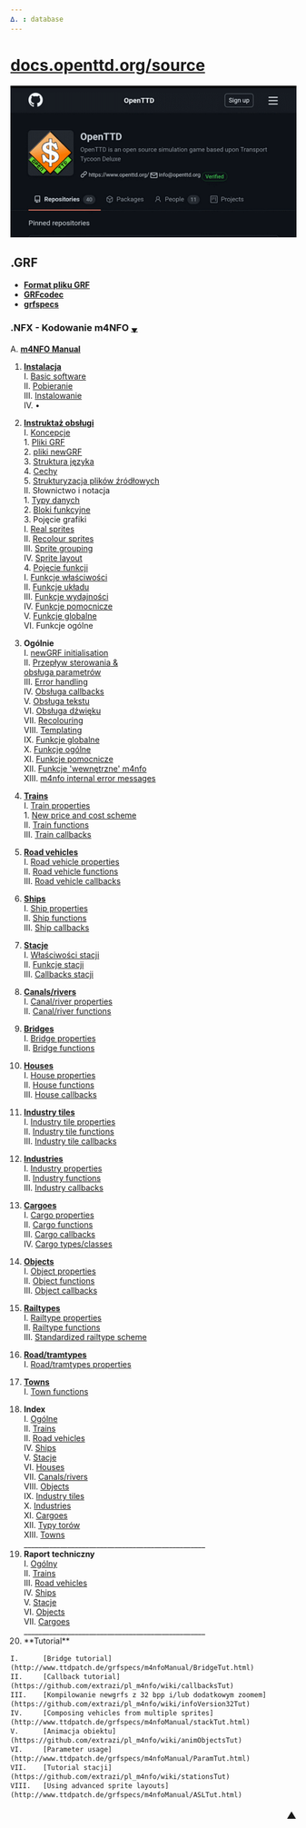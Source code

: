 ```yaml
---
∆. : database
--- 
```

# [docs.openttd.org/source](http://docs.openttd.org/source/index.html)
[![ottd](github-openttd.gif)](https://github.com/OpenTTD/OpenTTD/discussions)
## .GRF 
- **[Format pliku GRF ](https://github.com/extrazi/pl_m4nfo/wiki/formatGRF)**  
- **[GRFcodec](https://github.com/extrazi/pl_m4nfo/wiki/GRFcodec)**  
- **[grfspecs](http://www.ttdpatch.de/grfspecs/ )**

### .NFX - Kodowanie m4NFO <span title="przewinięcie na spód strony">[<small><sub>▼</sub></small>](index.md#spod)</span> 
A.		[**m4NFO Manual** ](https://github.com/extrazi/pl_m4nfo/wiki/m4NFOmanual)  
<!-- . . . . . . . . . . . . . . . . . . . . . . . . . . . . . . . . . . . -->
 1.	[**Instalacja**](https://github.com/extrazi/pl_m4nfo/wiki/installation)  
	I.		[Basic software](https://github.com/extrazi/pl_m4nfo/wiki/basic)  
	II.		[Pobieranie](https://github.com/extrazi/pl_m4nfo/wiki/download)  
	III.	[Instalowanie](https://github.com/extrazi/pl_m4nfo/wiki/instal)  
	IV.		•  
<!-- . . . . . . . . . . . . . . . . . instruktaż . . . . . . . . . . . . -->
 2.	[**Instruktaż obsługi**](https://github.com/extrazi/pl_m4nfo/wiki/instrukcja)  
	I.	[Koncepcje](https://github.com/extrazi/pl_m4nfo/wiki/basiConcepts )  
		1.	[Pliki GRF](https://github.com/extrazi/pl_m4nfo/wiki/basiConcepts#grf-files)  
		2.	[pliki newGRF](https://github.com/extrazi/pl_m4nfo/wiki/basiConcepts#newgrf-files)  
		3.	[Struktura języka](https://github.com/extrazi/pl_m4nfo/wiki/basiConcepts#m4nfo-language-structure)  
		4.	[Cechy](https://github.com/extrazi/pl_m4nfo/wiki/basiConcepts#features)   
		5.	[Strukturyzacja plików źródłowych](https://github.com/extrazi/pl_m4nfo/wiki/basiConcepts#structuring)   
	II.	Słownictwo i notacja  
		1.	[Typy danych](https://github.com/extrazi/pl_m4nfo/wiki/dataTypes)  
		2.	[Bloki funkcyjne](https://github.com/extrazi/pl_m4nfo/wiki/functionBlocks)  
		3.	Pojęcie grafiki  
			I.		[Real sprites](https://github.com/extrazi/pl_m4nfo/wiki/realSprites)  
			II.		[Recolour sprites](http://www.ttdpatch.de/grfspecs/m4nfoManual/RecolourSprites.html)  
			III.	[Sprite grouping](http://www.ttdpatch.de/grfspecs/m4nfoManual/SpriteGrouping.html)  
			IV.		[Sprite layout](http://www.ttdpatch.de/grfspecs/m4nfoManual/SpriteLayout.html)  
		4.	[Pojęcie funkcji](https://github.com/extrazi/pl_m4nfo/wiki/conceptFunctions)  
			I.		[Funkcje właściwości](https://github.com/extrazi/pl_m4nfo/wiki/conceptFunctions#propertyfunctions)  
			II.		[Funkcje układu](https://github.com/extrazi/pl_m4nfo/wiki/conceptFunctions#layoutfunctions)  
			III.	[Funkcje wydajności](https://github.com/extrazi/pl_m4nfo/wiki/conceptFunctions#performancefunctions)  
			IV.		[Funkcje pomocnicze](https://github.com/extrazi/pl_m4nfo/wiki/conceptFunctions#auxiliaryfunctions)  
			V.		[Funkcje globalne](https://github.com/extrazi/pl_m4nfo/wiki/conceptFunctions#globalfunctions)  
			VI.		Funkcje ogólne  
<!-- . . . . . . . . . . . . . . . . . Ogólne  . . . . . . . . . . . . . -->
 3.	**Ogólnie**  
	I.		[newGRF initialisation](https://github.com/extrazi/pl_m4nfo/wiki/initialisation)  
	II.		[<span title="Flow of control">Przepływ sterowania</span> & <br /> obsługa parametrów](https://github.com/extrazi/pl_m4nfo/wiki/flowOfControl)  
	III.	[Error handling](http://www.ttdpatch.de/grfspecs/m4nfoManual/ErrorHandling.html)  
	IV.		[Obsługa callbacks](https://github.com/extrazi/pl_m4nfo/wiki/handlingCallbacks)  
	V.		[Obsługa tekstu](https://github.com/extrazi/pl_m4nfo/wiki/textHandling )  
	VI.		[Obsługa dźwięku](https://github.com/extrazi/pl_m4nfo/wiki/soundHandling)  
	VII.	[Recolouring](http://www.ttdpatch.de/grfspecs/m4nfoManual/RecolouringFunctions.html)  
	VIII.	[Templating](http://www.ttdpatch.de/grfspecs/m4nfoManual/Templating.html)  
	IX.		[Funkcje globalne](https://github.com/extrazi/pl_m4nfo/wiki/globalFunctions)  
	X.		[Funkcje ogólne](https://github.com/extrazi/pl_m4nfo/wiki/generalFunctions)  
	XI.		[Funkcje pomocnicze](https://github.com/extrazi/pl_m4nfo/wiki/auxFunctions)  
	XII.	[Funkcje <span title=internal >'wewnętrzne'</span> m4nfo](https://github.com/extrazi/pl_m4nfo/wiki/m4nfoInternalFunctions)  
	XIII.	[m4nfo internal error messages](http://www.ttdpatch.de/grfspecs/m4nfoManual/m4nfoInternalErrors.html)  
<!-- . . . . . . . . . . . . . . . . . Koleje . . . . . . . . . . . . . . -->
 4.	[**Trains**](http://www.ttdpatch.de/grfspecs/m4nfoManual/Trains.html)  
	I.		[Train properties](http://www.ttdpatch.de/grfspecs/m4nfoManual/TrainProperties.html)  
		1.	[New price and cost scheme](http://www.ttdpatch.de/grfspecs/m4nfoManual/PriceCost.html)  
	II.		[Train functions](http://www.ttdpatch.de/grfspecs/m4nfoManual/TrainFunctions.html)  
	III.	[Train callbacks](http://www.ttdpatch.de/grfspecs/m4nfoManual/TrainCallbacks.html)  
<!-- . . . . . . . . . . . . . . . . . Pojazdy drogowe . . . . . . . . . -->
 5.	[**Road vehicles**](http://www.ttdpatch.de/grfspecs/m4nfoManual/rvs.html)  
	I.		[Road vehicle properties](http://www.ttdpatch.de/grfspecs/m4nfoManual/rvsProperties.html)  
	II.		[Road vehicle functions](http://www.ttdpatch.de/grfspecs/m4nfoManual/rvsFunctions.html)  
	III.	[Road vehicle callbacks](http://www.ttdpatch.de/grfspecs/m4nfoManual/rvsCallbacks.html)  
<!-- . . . . . . . . . . . . . . . . . Statki  . . . . . . . . . . . . . -->
 6.	[**Ships**](http://www.ttdpatch.de/grfspecs/m4nfoManual/Ships.html)  
	I.		[Ship properties](http://www.ttdpatch.de/grfspecs/m4nfoManual/ShipProperties.html)  
	II.		[Ship functions](http://www.ttdpatch.de/grfspecs/m4nfoManual/ShipFunctions.html)  
	III.	[Ship callbacks](http://www.ttdpatch.de/grfspecs/m4nfoManual/ShipCallbacks.html) <br>
<!-- . . . . . . . . . . . . . . . . . Stacje  . . . . . . . . . . . . . -->
 7. [**Stacje**](https://github.com/extrazi/pl_m4nfo/wiki/stations)  
	I.		[Właściwości stacji](https://github.com/extrazi/pl_m4nfo/wiki/stationProperties)  
	II.		[Funkcje stacji](https://github.com/extrazi/pl_m4nfo/wiki/stationFunctions)  
	III.	[Callbacks stacji](https://github.com/extrazi/pl_m4nfo/wiki/stationCallbacks)  
<!-- . . . . . . . . . . . . . . . . . Kanały . . . . . . . . . . . . . . -->
 8.	[**Canals/rivers**](http://www.ttdpatch.de/grfspecs/m4nfoManual/Canals.html)  
	I.	[Canal/river properties](http://www.ttdpatch.de/grfspecs/m4nfoManual/CanalProperties.html)  
	II.	[Canal/river functions](http://www.ttdpatch.de/grfspecs/m4nfoManual/CanalFunctions.html)  
<!-- . . . . . . . . . . . . . . . . . Mosty . . . . . . . . . . . . . . . -->
 9.	[**Bridges**](http://www.ttdpatch.de/grfspecs/m4nfoManual/Bridges.html)  
	I.	[Bridge properties](http://www.ttdpatch.de/grfspecs/m4nfoManual/BridgeProperties.html)  
	II.	[Bridge functions](http://www.ttdpatch.de/grfspecs/m4nfoManual/BridgeFunctions.html)  
<!-- . . . . . . . . . . . . . . . . . Domy . . . . . . . . . . . . . . . . -->
 10.	[**Houses**](http://www.ttdpatch.de/grfspecs/m4nfoManual/Houses.html)  
	I.		[House properties](http://www.ttdpatch.de/grfspecs/m4nfoManual/HouseProperties.html)  
	II.		[House functions](http://www.ttdpatch.de/grfspecs/m4nfoManual/HouseFunctions.html)  
	III.	[House callbacks](http://www.ttdpatch.de/grfspecs/m4nfoManual/HouseCallbacks.html)  
<!-- . . . . . . . . . . . . . . . . . kafle btanży . . . . . . . . . . . . -->
 11.	[**Industry tiles**](http://www.ttdpatch.de/grfspecs/m4nfoManual/Industrytiles.html)  
	I.		[Industry tile properties](http://www.ttdpatch.de/grfspecs/m4nfoManual/IndustrytileProperties.html)  
	II.		[Industry tile functions](http://www.ttdpatch.de/grfspecs/m4nfoManual/IndustrytileFunctions.html)  
	III.	[Industry tile callbacks](http://www.ttdpatch.de/grfspecs/m4nfoManual/IndustrytileCallbacks.html)  
<!-- . . . . . . . . . . . . . . . . . branże . . . . . . . . . . . . . . . -->
 12.	[**Industries**](http://www.ttdpatch.de/grfspecs/m4nfoManual/Industries.html)  
	I.		[Industry properties](http://www.ttdpatch.de/grfspecs/m4nfoManual/IndustryProperties.html)  
	II.		[Industry functions](http://www.ttdpatch.de/grfspecs/m4nfoManual/IndustryFunctions.html)  
	III.	[Industry callbacks](http://www.ttdpatch.de/grfspecs/m4nfoManual/IndustryCallbacks)  
<!-- . . . . . . . . . . . . . . . . . Ładunki. . . . . . . . . . . . . . . -->
 13.	[**Cargoes**](http://www.ttdpatch.de/grfspecs/m4nfoManual/Cargoes.html)  
	I.		[Cargo properties](http://www.ttdpatch.de/grfspecs/m4nfoManual/CargoProperties.html)  
	II.		[Cargo functions](http://www.ttdpatch.de/grfspecs/m4nfoManual/CargoFunctions.html)  
	III.	[Cargo callbacks](http://www.ttdpatch.de/grfspecs/m4nfoManual/CargoCallbacks.html)  
	IV.		[Cargo types/classes](http://www.ttdpatch.de/grfspecs/m4nfoManual/CargoTypes.html)  
<!-- . . . . . . . . . . . . . . . . . Obiekty . . . . . . . . . . . . . . . -->
 14.	[**Objects**](http://www.ttdpatch.de/grfspecs/m4nfoManual/Objects.html)  
	I.		[Object properties](http://www.ttdpatch.de/grfspecs/m4nfoManual/ObjectProperties.html)  
	II.		[Object functions](http://www.ttdpatch.de/grfspecs/m4nfoManual/ObjectFunctions.html)  
	III.	[Object callbacks](http://www.ttdpatch.de/grfspecs/m4nfoManual/ObjectCallbacks.html)  
<!-- . . . . . . . . . . . . . . . . . Typy kolei. . . . . . . . . . . . . . -->
 15.	[**Railtypes**](https://github.com/extrazi/pl_m4nfo/wiki/railTypes)  
	I.		[Railtype properties](http://www.ttdpatch.de/grfspecs/m4nfoManual/RailtypeProperties.html)  
	II.		[Railtype functions](https://github.com/extrazi/pl_m4nfo/wiki/railTypeFunctions)  
	III.	[Standardized railtype scheme](http://www.ttdpatch.de/grfspecs/m4nfoManual/RailtypeScheme.html)  
<!-- . . . . . . . . . . . . . . . . . Typy dróg . . . . . . . . . . . . . . -->
 16.	[**Road/tramtypes**](http://ttdpatch.de/grfspecs/m4nfoManual/Roadtypes)  
	I.		[Road/tramtypes properties](http://ttdpatch.de/grfspecs/m4nfoManual/RoadtypeProperties)  
<!-- . . . . . . . . . . . . . . . . Miejscowości . . . . . . . . . . . . . . -->
 17.	[**Towns**](http://www.ttdpatch.de/grfspecs/m4nfoManual/Towns.html)  
	I.		[Town functions](http://www.ttdpatch.de/grfspecs/m4nfoManual/TownFunctions.html)  
<!-- . . . . . . . . . . . . . . . . Indeks . . . . . . . . . . . . . . . . . -->
 18.	**Index** <br>
	I.		[Ogólne](https://github.com/extrazi/pl_m4nfo/wiki/indexGeneral)  
	II.		[Trains](http://www.ttdpatch.de/grfspecs/m4nfoManual/IndexTrains.html)  
	II.		[Road vehicles](http://www.ttdpatch.de/grfspecs/m4nfoManual/Indexrvs.html)  
	IV.		[Ships](http://www.ttdpatch.de/grfspecs/m4nfoManual/Indexships.html)  
	V.		[Stacje](https://github.com/extrazi/pl_m4nfo/wiki/indexStations)  
	VI.		[Houses](http://www.ttdpatch.de/grfspecs/m4nfoManual/IndexHouses.html)  
	VII.	[Canals/rivers](http://www.ttdpatch.de/grfspecs/m4nfoManual/IndexCanals.html)  
	VIII.	[Objects](http://www.ttdpatch.de/grfspecs/m4nfoManual/IndexObjects.html)  
	IX.		[Industry tiles](http://www.ttdpatch.de/grfspecs/m4nfoManual/IndexIndustrytiles.html)  
	X.		[Industries](http://www.ttdpatch.de/grfspecs/m4nfoManual/IndexIndustries.html)  
	XI.		[Cargoes](http://www.ttdpatch.de/grfspecs/m4nfoManual/IndexCargoes.html)  
	XII.	[Typy <span title=Rail>torów</span>](https://github.com/extrazi/pl_m4nfo/wiki/indexRailTypes)  
	XIII.	[Towns](http://www.ttdpatch.de/grfspecs/m4nfoManual/IndexTowns.html) <br><!--
--><!--#:-->     __________________________________________________
 19.	**Raport techniczny**  
	I.		[Ogólny](https://github.com/extrazi/pl_m4nfo/wiki/tR_general)  
	II.		[Trains](http://www.ttdpatch.de/grfspecs/m4nfoManual/TR_trains.html)  
	III.	[Road vehicles](http://www.ttdpatch.de/grfspecs/m4nfoManual/TR_rvs.html)  
	IV.		[Ships](http://www.ttdpatch.de/grfspecs/m4nfoManual/TR_ships.html)  
	V.		[Stacje](https://github.com/extrazi/pl_m4nfo/wiki/tR_stations)  
	VI.		[Objects](http://www.ttdpatch.de/grfspecs/m4nfoManual/TR_objects.html)  
	VII.	[Cargoes](http://www.ttdpatch.de/grfspecs/m4nfoManual/TR_cargoes.html) <br><!--
--> __________________________________________________
 20.	<!--***-->**Tutorial**  
	I.		[Bridge tutorial](http://www.ttdpatch.de/grfspecs/m4nfoManual/BridgeTut.html)  
	II.		[Callback tutorial](https://github.com/extrazi/pl_m4nfo/wiki/callbacksTut)  
	III.	[Kompilowanie newgrfs z 32 bpp i/lub dodatkowym zoomem](https://github.com/extrazi/pl_m4nfo/wiki/infoVersion32Tut)  
	IV.		[Composing vehicles from multiple sprites](http://www.ttdpatch.de/grfspecs/m4nfoManual/stackTut.html)  
	V.		[Animacja obiektu](https://github.com/extrazi/pl_m4nfo/wiki/animObjectsTut)  
	VI.		[Parameter usage](http://www.ttdpatch.de/grfspecs/m4nfoManual/ParamTut.html)  
	VII.	[Tutorial stacji](https://github.com/extrazi/pl_m4nfo/wiki/stationsTut)  
	VIII.	[Using advanced sprite layouts](http://www.ttdpatch.de/grfspecs/m4nfoManual/ASLTut.html) 

#### [<span id="spod" title="przewinięcie na top strony" style="float:right"><big>▲</big></span>](index.md#top) <!--<font color=white> ♪ 	 ♫ </font>-->
<!--:--><!-- __NEWSECTIONLINK__ -->
